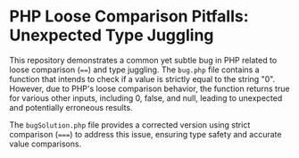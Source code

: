 # PHP Loose Comparison Pitfalls: Unexpected Type Juggling

This repository demonstrates a common yet subtle bug in PHP related to loose comparison (`==`) and type juggling.  The `bug.php` file contains a function that intends to check if a value is strictly equal to the string "0". However, due to PHP's loose comparison behavior, the function returns true for various other inputs, including 0, false, and null, leading to unexpected and potentially erroneous results.

The `bugSolution.php` file provides a corrected version using strict comparison (`===`) to address this issue, ensuring type safety and accurate value comparisons.